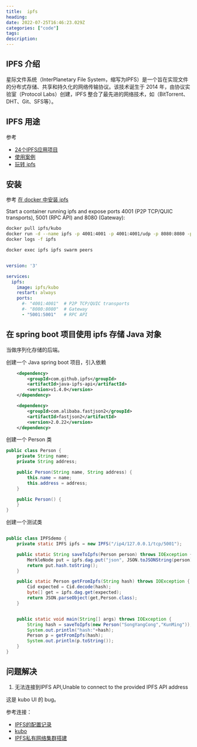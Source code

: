 ```yaml
---
title:  ipfs
heading: 
date: 2022-07-25T16:46:23.029Z
categories: ["code"]
tags: 
description: 
---
```


## IPFS 介绍

星际文件系统（InterPlanetary File System，缩写为IPFS）是一个旨在实现文件的分布式存储、共享和持久化的网络传输协议。该技术诞生于 2014 年，由协议实验室（Protocol Labs）创建，IPFS 整合了最先进的网络技术，如（BitTorrent、DHT、Git、SFS等）。

## IPFS 用途
参考
- [24个IPFS应用项目](https://www.163.com/dy/article/GJPIJU3O0552EI9F.html)
- [使用案例](https://zh.wikipedia.org/wiki/%E6%98%9F%E9%99%85%E6%96%87%E4%BB%B6%E7%B3%BB%E7%BB%9F#%E4%BD%BF%E7%94%A8%E6%A1%88%E4%BE%8B)
- [玩转 ipfs](https://zhuanlan.zhihu.com/p/93803533)

## 安装
参考 [在 docker 中安装 ipfs](https://docs.ipfs.tech/install/run-ipfs-inside-docker/#set-up)

Start a container running ipfs and expose ports 4001 (P2P TCP/QUIC transports), 5001 (RPC API) and 8080 (Gateway):

```bash
docker pull ipfs/kubo
docker run -d --name ipfs -p 4001:4001 -p 4001:4001/udp -p 8080:8080 -p 5001:5001 ipfs/kubo
docker logs -f ipfs

docker exec ipfs ipfs swarm peers

```

```yaml

version: '3'

services:
  ipfs:
    image: ipfs/kubo
    restart: always
    ports:
      #- "4001:4001"  # P2P TCP/QUIC transports
      #- "8080:8080"  # Gateway
      - "5001:5001"   # RPC API
```

## 在 spring boot 项目使用 ipfs 存储 Java 对象

当做序列化存储的后端。

创建一个 Java spring boot 项目，引入依赖
```xml
    <dependency>
        <groupId>com.github.ipfs</groupId>
        <artifactId>java-ipfs-api</artifactId>
        <version>v1.4.0</version>
    </dependency>

    <dependency>
        <groupId>com.alibaba.fastjson2</groupId>
        <artifactId>fastjson2</artifactId>
        <version>2.0.22</version>
    </dependency>
```

创建一个 Person 类
```java
public class Person {
    private String name;
    private String address;

    public Person(String name, String address) {
        this.name = name;
        this.address = address;
    }

    public Person() {
    }
}
```

创建一个测试类
```java

public class IPFSdemo {
    private static IPFS ipfs = new IPFS("/ip4/127.0.0.1/tcp/5001");

    public static String saveToIpfs(Person person) throws IOException {
        MerkleNode put = ipfs.dag.put("json", JSON.toJSONString(person).getBytes());
        return put.hash.toString();
    }

    public static Person getFromIpfs(String hash) throws IOException {
        Cid expected = Cid.decode(hash);
        byte[] get = ipfs.dag.get(expected);
        return JSON.parseObject(get,Person.class);
    }


    public static void main(String[] args) throws IOException {
        String hash = saveToIpfs(new Person("SongYangCong","KunMing"));
        System.out.println("hash:"+hash);
        Person p = getFromIpfs(hash);
        System.out.println(p.toString());
    }
}
```


## 问题解决
1. 无法连接到IPFS API,Unable to connect to the provided IPFS API address

这是 kubo UI 的 bug。




参考连接：
- [IPFS的配置记录](https://www.cnblogs.com/milton/p/13100209.html)
- [kubo](https://github.com/ipfs/kubo)
- [IPFS私有网络集群搭建](https://yuanxuxu.com/2020/01/09/ipfs%E7%A7%81%E6%9C%89%E7%BD%91%E7%BB%9C%E9%9B%86%E7%BE%A4%E6%90%AD%E5%BB%BA/)

